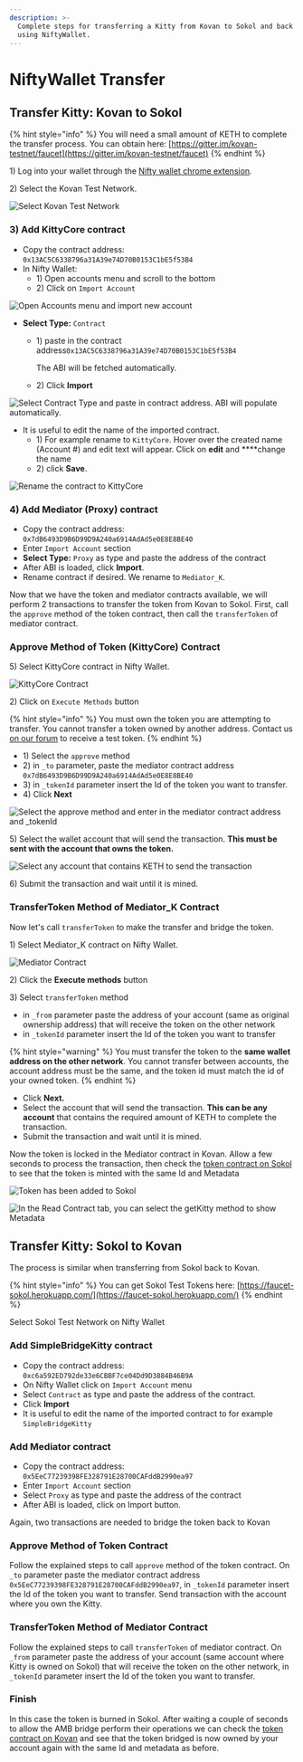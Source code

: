 ```yaml
---
description: >-
  Complete steps for transferring a Kitty from Kovan to Sokol and back again,
  using NiftyWallet.
---
```


# NiftyWallet Transfer

## **Transfer Kitty: Kovan to Sokol**

{% hint style="info" %}
You will need a small amount of KETH to complete the transfer process.  You can obtain here: [https://gitter.im/kovan-testnet/faucet](https://gitter.im/kovan-testnet/faucet)
{% endhint %}

1\) Log into your wallet through the [Nifty wallet chrome extension](https://chrome.google.com/webstore/detail/nifty-wallet/jbdaocneiiinmjbjlgalhcelgbejmnid).

2\) Select the Kovan Test Network.

![Select Kovan Test Network](../../.gitbook/assets/kovan_1.png)

### 3\) Add **KittyCore** contract

* Copy the contract address: `0x13AC5C6338796a31A39e74D70B0153C1bE5f53B4`
* In Nifty Wallet:
  * 1\) Open accounts menu and scroll to the bottom
  * 2\) Click on `Import Account`

![Open Accounts menu and import new account](../../.gitbook/assets/imported%20%281%29.png)

* **Select Type:** `Contract` 
  * 1\) paste in the contract address`0x13AC5C6338796a31A39e74D70B0153C1bE5f53B4`

     The ABI will be fetched automatically.

  * 2\) Click **Import**

![Select Contract Type and paste in contract address. ABI will populate automatically.](../../.gitbook/assets/import_2%20%281%29.png)

* It is useful to edit the name of the imported contract. 
  * 1\) For example rename to `KittyCore`. Hover over the created name \(Account \#\) and edit text will appear. Click on **edit** and ****change the name
  * 2\) click **Save**.

![Rename the contract to KittyCore](../../.gitbook/assets/kittycore.png)

### 4\) Add Mediator \(Proxy\) contract

* Copy the contract address: `0x7dB6493D9B6D99D9A240a6914AdAd5e0E8E8BE40`
* Enter `Import Account` section
* **Select Type:** `Proxy` as type and paste the address of the contract
* After ABI is loaded, click **Import**.
* Rename contract if desired. We rename to `Mediator_K`.

Now that we have the token and mediator contracts available, we will perform 2 transactions to transfer the token from Kovan to Sokol.  First, call the `approve` method of the token contract,  then call the `transferToken` of mediator contract.

### Approve Method of Token \(KittyCore\) Contract

5\) Select KittyCore contract in Nifty Wallet.

![KittyCore Contract](../../.gitbook/assets/kovan_test.png)

2\) Click on `Execute Methods` button

{% hint style="info" %}
You must own the token you are attempting to transfer. You cannot transfer a token owned by another address. Contact us [on our forum](https://forum.poa.network/c/tokenbridge/) to receive a test token.
{% endhint %}

* 1\) Select the `approve` method
* 2\) in `_to` parameter, paste the mediator contract address `0x7dB6493D9B6D99D9A240a6914AdAd5e0E8E8BE40` 
* 3\) in `_tokenId` parameter insert the Id of the token you want to transfer.
* 4\)  Click **Next**

![Select the approve method and enter in the mediator contract address and \_tokenId](../../.gitbook/assets/approve.png)

5\) Select the wallet account that will send the transaction. **This must be sent with the account that owns the token.**

![Select any account that contains KETH to send the transaction](../../.gitbook/assets/transfer1.png)

6\) Submit the transaction and wait until it is mined.

### TransferToken Method of Mediator\_K Contract

Now let's call `transferToken` to make the transfer and bridge the token.

1\) Select Mediator\_K contract on Nifty Wallet.

![Mediator Contract](../../.gitbook/assets/mediator_k.png)

2\) Click the **Execute methods** button

3\) Select `transferToken` method

* in `_from` parameter paste the address of your account \(same as original ownership address\) that will receive the token on the other network
* in `_tokenId` parameter insert the Id of the token you want to transfer

{% hint style="warning" %}
You must transfer the token to the **same wallet address on the other network**. You cannot transfer between accounts, the account address must be the same, and the token id must match the id of your owned token.
{% endhint %}

* Click **Next.**
* Select the account that will send the transaction. **This can be any account** that contains the required amount of KETH to complete the transaction.
* Submit the transaction and wait until it is mined.

Now the token is locked in the Mediator contract in Kovan. Allow a few seconds to process the transaction, then check the [token contract on Sokol](https://blockscout.com/poa/sokol/tokens/0xc6a592ED792de33e6CBBF7ce04Dd9D3884B46B9A/inventory) to see that the token is  minted with the same Id and Metadata

![Token has been added to Sokol](../../.gitbook/assets/sokol_capture.png)

![In the Read Contract tab, you can select the getKitty method to show Metadata](../../.gitbook/assets/readcontract.png)

## **Transfer Kitty: Sokol to Kovan**

The process is similar when transferring from Sokol back to Kovan. 

{% hint style="info" %}
You can get Sokol Test Tokens here: [https://faucet-sokol.herokuapp.com/](https://faucet-sokol.herokuapp.com/)
{% endhint %}

Select Sokol Test Network on Nifty Wallet

### Add **SimpleBridgeKitty** contract

* Copy the contract address: `0xc6a592ED792de33e6CBBF7ce04Dd9D3884B46B9A`
* On Nifty Wallet click on `Import Account` menu
* Select `Contract` as type and paste the address of the contract. 
* Click **Import**
* It is useful to edit the name of the imported contract to for example `SimpleBridgeKitty`

###  Add Mediator contract

* Copy the contract address: `0x5EeC77239398FE328791E28700CAFddB2990ea97`
* Enter `Import Account` section
* Select `Proxy` as type and paste the address of the contract
* After ABI is loaded, click on Import button.

Again, two transactions are needed to bridge the token back to Kovan

### Approve Method of Token Contract

Follow the explained steps to call `approve` method of the token contract. On `_to` parameter paste the mediator contract address `0x5EeC77239398FE328791E28700CAFddB2990ea97`, in `_tokenId` parameter insert the Id of the token you want to transfer. Send transaction with the account where you own the Kitty.

### TransferToken Method of Mediator Contract 

Follow the explained steps to call `transferToken` of mediator contract. On `_from` parameter paste the address of your account \(same account where Kitty is owned on Sokol\) that will receive the token on the other network, in `_tokenId` parameter insert the Id of the token you want to transfer.

### Finish

In this case the token is burned in Sokol. After waiting a couple of seconds to allow the AMB bridge perform their operations we can check the [token contract on Kovan](https://blockscout.com/eth/kovan/tokens/0x13AC5C6338796a31A39e74D70B0153C1bE5f53B4/inventory) and see that the token bridged is now owned by your account again with the same Id and metadata as before.



